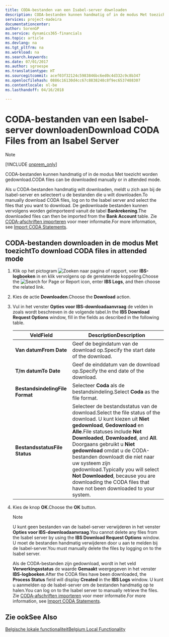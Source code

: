 ```yaml
---
title: CODA-bestanden van een Isabel-server downloaden
description: CODA-bestanden kunnen handmatig of in de modus Met toezicht worden gedownload.
services: project-madeira
documentationcenter: 
author: SorenGP
ms.service: dynamics365-financials
ms.topic: article
ms.devlang: na
ms.tgt_pltfrm: na
ms.workload: na
ms.search.keywords: 
ms.date: 07/01/2017
ms.author: sgroespe
ms.translationtype: HT
ms.sourcegitcommit: acef03f32124c5983846bc6ed0c4d332c9c8b347
ms.openlocfilehash: 0886c16130d4cc67c8838248c8f9ec6537488307
ms.contentlocale: nl-be
ms.lasthandoff: 04/16/2018

---
```

# <a name="download-coda-files-from-an-isabel-server"></a><span data-ttu-id="7da06-103">CODA-bestanden van een Isabel-server downloaden</span><span class="sxs-lookup"><span data-stu-id="7da06-103">Download CODA Files from an Isabel Server</span></span>
> [!Note]
> [!INCLUDE [onprem_only](../../includes/onprem_only_md.md)]

<span data-ttu-id="7da06-104">CODA-bestanden kunnen handmatig of in de modus Met toezicht worden gedownload.</span><span class="sxs-lookup"><span data-stu-id="7da06-104">CODA files can be downloaded manually or in attended mode.</span></span>  

<span data-ttu-id="7da06-105">Als u CODA-bestanden handmatig wilt downloaden, meldt u zich aan bij de Isabel-server en selecteert u de bestanden die u wilt downloaden.</span><span class="sxs-lookup"><span data-stu-id="7da06-105">To manually download CODA files, log  on to the Isabel server and select the files that you want to download.</span></span> <span data-ttu-id="7da06-106">De gedownloade bestanden kunnen vervolgens worden geïmporteerd vanuit de tabel **Bankrekening**.</span><span class="sxs-lookup"><span data-stu-id="7da06-106">The downloaded files can then be imported from the **Bank Account** table.</span></span> <span data-ttu-id="7da06-107">Zie [CODA-afschriften importeren](how-to-import-coda-statements.md) voor meer informatie.</span><span class="sxs-lookup"><span data-stu-id="7da06-107">For more information, see [Import CODA Statements](how-to-import-coda-statements.md).</span></span>  

## <a name="to-download-coda-files-in-attended-mode"></a><span data-ttu-id="7da06-108">CODA-bestanden downloaden in de modus Met toezicht</span><span class="sxs-lookup"><span data-stu-id="7da06-108">To download CODA files in attended mode</span></span>  

1.  <span data-ttu-id="7da06-109">Klik op het pictogram ![Zoeken naar pagina of rapport](../../media/ui-search/search_small.png "pictogram Zoeken naar pagina of rapport"), voer **IBS-logboeken** in en klik vervolgens op de gerelateerde koppeling.</span><span class="sxs-lookup"><span data-stu-id="7da06-109">Choose the ![Search for Page or Report](../../media/ui-search/search_small.png "Search for Page or Report icon") icon, enter **IBS Logs**, and then choose the related link.</span></span>  
2.  <span data-ttu-id="7da06-110">Kies de actie **Downloaden**.</span><span class="sxs-lookup"><span data-stu-id="7da06-110">Choose the **Download** action.</span></span>  
3.  <span data-ttu-id="7da06-111">Vul in het venster **Opties voor IBS-downloadaanvraag** de velden in zoals wordt beschreven in de volgende tabel.</span><span class="sxs-lookup"><span data-stu-id="7da06-111">In the **IBS Download Request Options** window, fill in the fields as described in the following table.</span></span>  

    |<span data-ttu-id="7da06-112">Veld</span><span class="sxs-lookup"><span data-stu-id="7da06-112">Field</span></span>|<span data-ttu-id="7da06-113">Description</span><span class="sxs-lookup"><span data-stu-id="7da06-113">Description</span></span>|  
    |---------------------------------|---------------------------------------|  
    |<span data-ttu-id="7da06-114">**Van datum**</span><span class="sxs-lookup"><span data-stu-id="7da06-114">**From Date**</span></span>|<span data-ttu-id="7da06-115">Geef de begindatum van de download op.</span><span class="sxs-lookup"><span data-stu-id="7da06-115">Specify the start date of the download.</span></span>|  
    |<span data-ttu-id="7da06-116">**T/m datum**</span><span class="sxs-lookup"><span data-stu-id="7da06-116">**To Date**</span></span>|<span data-ttu-id="7da06-117">Geef de einddatum van de download op.</span><span class="sxs-lookup"><span data-stu-id="7da06-117">Specify the end date of the download.</span></span>|  
    |<span data-ttu-id="7da06-118">**Bestandsindeling**</span><span class="sxs-lookup"><span data-stu-id="7da06-118">**File Format**</span></span>|<span data-ttu-id="7da06-119">Selecteer **Coda** als de bestandsindeling.</span><span class="sxs-lookup"><span data-stu-id="7da06-119">Select **Coda** as the file format.</span></span>|  
    |<span data-ttu-id="7da06-120">**Bestandsstatus**</span><span class="sxs-lookup"><span data-stu-id="7da06-120">**File Status**</span></span>|<span data-ttu-id="7da06-121">Selecteer de bestandsstatus van de download.</span><span class="sxs-lookup"><span data-stu-id="7da06-121">Select the file status of the download.</span></span> <span data-ttu-id="7da06-122">U kunt kiezen uit **Niet gedownload**, **Gedownload** en **Alle**.</span><span class="sxs-lookup"><span data-stu-id="7da06-122">File statuses include **Not Downloaded**, **Downloaded**, and **All**.</span></span> <span data-ttu-id="7da06-123">Doorgaans gebruikt u **Niet gedownload** omdat u de CODA-bestanden downloadt die niet naar uw systeem zijn gedownload.</span><span class="sxs-lookup"><span data-stu-id="7da06-123">Typically you will select **Not Downloaded**, because you are downloading the CODA files that have not been downloaded to your system.</span></span>|  

4.  <span data-ttu-id="7da06-124">Kies de knop **OK**.</span><span class="sxs-lookup"><span data-stu-id="7da06-124">Choose the **OK** button.</span></span>  

    > [!NOTE]  
    >  <span data-ttu-id="7da06-125">U kunt geen bestanden van de Isabel-server verwijderen in het venster **Opties voor IBS-downloadaanvraag**.</span><span class="sxs-lookup"><span data-stu-id="7da06-125">You cannot delete any files from the Isabel server by using the **IBS Download Request Options** window.</span></span> <span data-ttu-id="7da06-126">U moet de bestanden handmatig verwijderen door u aan te melden bij de Isabel-server.</span><span class="sxs-lookup"><span data-stu-id="7da06-126">You must manually delete the files by logging on to the Isabel server.</span></span>  

     <span data-ttu-id="7da06-127">Als de CODA-bestanden zijn gedownload, wordt in het veld **Verwerkingsstatus** de waarde **Gemaakt** weergegeven in het venster **IBS-logboeken**.</span><span class="sxs-lookup"><span data-stu-id="7da06-127">After the CODA files have been downloaded, the **Process Status** field will display **Created** in the **IBS Logs** window.</span></span> <span data-ttu-id="7da06-128">U kunt u aanmelden op de Isabel-server om de bestanden handmatig op te halen.</span><span class="sxs-lookup"><span data-stu-id="7da06-128">You can log on to the Isabel server to manually retrieve the files.</span></span> <span data-ttu-id="7da06-129">Zie [CODA-afschriften importeren](how-to-import-coda-statements.md) voor meer informatie.</span><span class="sxs-lookup"><span data-stu-id="7da06-129">For more information, see [Import CODA Statements](how-to-import-coda-statements.md).</span></span>  

## <a name="see-also"></a><span data-ttu-id="7da06-130">Zie ook</span><span class="sxs-lookup"><span data-stu-id="7da06-130">See Also</span></span>  
[<span data-ttu-id="7da06-131">Belgische lokale functionaliteit</span><span class="sxs-lookup"><span data-stu-id="7da06-131">Belgium Local Functionality</span></span>](belgium-local-functionality.md)

